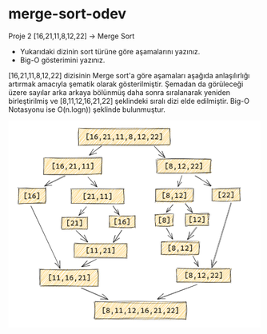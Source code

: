 # merge-sort-odev

Proje 2
[16,21,11,8,12,22] -> Merge Sort

- Yukarıdaki dizinin sort türüne göre aşamalarını yazınız.
- Big-O gösterimini yazınız.

[16,21,11,8,12,22] dizisinin Merge sort'a göre aşamaları aşağıda anlaşılırlığı artırmak amacıyla şematik olarak gösterilmiştir. Şemadan da görüleceği üzere sayılar arka arkaya bölünmüş daha sonra sıralanarak yeniden birleştirilmiş ve [8,11,12,16,21,22] şeklindeki sıralı dizi elde edilmiştir. Big-O Notasyonu ise O(n.logn)) şeklinde bulunmuştur.

![](https://github.com/mkaganm/patika.dev-kodluyoruz.org/blob/main/merge-sort-odev-main/merge-sort-odev-main/image_2022-06-16_131418101.png)
